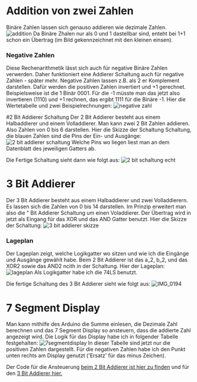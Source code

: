 # Addition von zwei Zahlen
Binäre Zahlen lassen sich genauso addieren wie dezimale Zahlen. 
![addition](https://github.com/oguzmum/2_und_3Bit_Addierer/assets/91074322/d061bd8d-b175-459b-bb1c-6dc746638d45 "Positive Zahlen addieren")
Da Binäre Zhalen nur als 0 und 1 dastellbar sind, enteht bei 1+1 schon ein Übertrag (im Bild gekennzeichnet mit den kleinen einsen).

### Negative Zahlen
Diese Rechenarithmetik lässt sich auch für negative Binäre Zahlen verwerden. Daher funktioniert eine Addierer Schaltung auch für negative Zahlen - später mehr.
Negative Zahlen lassen z.B. als 2 er Komplement darstellen. Dafür werden die positiven Zahlen invertiert und +1 gerechnet. Beispielsweise ist die 1 Binär 0001. 
Für die -1 müsste man das jetzt also invertieren (1110) und +1 rechnen, das ergibt 1111 für die Binäre -1. 
Hier die Wertetabelle und zwei Beispielrechnungen: 
![negative zahl](https://github.com/oguzmum/2_und_3Bit_Addierer/assets/91074322/b00e1c0e-98fc-4f7b-8f2d-80bdb859cc03 "Negative Zahle 'addieren'")

#2 Bit Addierer Schaltung 
Der 2 Bit Addierer besteht aus einem Halbaddierer und einem Volladdierer. Man kann zwei 2 Bit Zahlen addieren. Also Zahlen von 0 bis 6 darstellen. 
Hier die Skizze der Schaltung Schaltung, die blauen Zahlen sind die Pins der Ein- und Ausgänge: 
![2 bit addierer schaltung](https://github.com/oguzmum/2_und_3Bit_Addierer/assets/91074322/fed038e6-e17a-45b8-a5e1-40cc297db556 "2 Bit Addierer Schaltung")
Welche Pins wo liegen liest man an dem Datenblatt des jeweiligen Gatters ab.

Die Fertige Schaltung sieht dann wie folgt aus:
![2 bit schaltung echt](https://github.com/oguzmum/2_und_3Bit_Addierer/assets/91074322/ab606419-742d-43e0-aefe-f80e50bace6f "2 Bit Addierer")


# 3 Bit Addierer
Der 3 Bit Addierer besteht aus einem Halbaddierer und zwei Volladdierern. Es lassen sich die Zahlen von 0 bis 14 darstellen.
Im Prinzip erweitert man also die " Bit Addierer Schaltung um einen Voladdierer. Der Übertrag wird in jetzt als Eingang für das XOR und das AND Gatter benutzt.
Hier die Skizze der Schaltung: 
![3 bit addierer skizze](https://github.com/oguzmum/2_und_3Bit_Addierer/assets/91074322/e12fc59a-065a-422d-85e3-ebd8e68e8dd1)

### Lageplan
Der Lageplan zeigt, welche Logikgatter wo sitzen und wie ich die Eingänge und Ausgänge gewählt habe. Beim 2 Bit Addierer ist das a_2, b_2, und das XOR2 sowie das AND2 ncith in der Schaltung. 
Hier der Lageplan: 
![lageplan](https://github.com/oguzmum/2_und_3Bit_Addierer/assets/91074322/239d9f7b-bdd4-4259-b8d3-b3313d50c71c "Lageplan")
Als Logikgatter habe ich die 74LS benutzt.

Die fertige Schaltung des 3 Bit Addierer sieht wie folgt aus: 
![IMG_0194](https://github.com/oguzmum/2_und_3Bit_Addierer/assets/91074322/4793582b-9818-4ac0-9da3-383dc854fefe "3 Bit Addierer fertig")

# 7 Segment Display
Man kann mithilfe des Arduino die Summe einlesen, die Dezimale Zahl berechnen und das 7 Segment Display so ansteuern, dass die addierte Zahl angezeigt wird. 
Die Logik für das Display habe ich in folgender Tabelle festgehalten: 
![7segmentdisplay](https://github.com/oguzmum/2_und_3Bit_Addierer/assets/91074322/637016ad-9d8a-4203-b787-729926e0d37b "Beschaltung für das 7 Segment Display")
In dieser Tabelle sind jetzt nur die positiven Zahlen dargestellt. Für die negativen Zahlen habe ich den Punkt unten rechts am Display genutzt ('Ersatz' für das minus Zeichen).

Der Code für die Ansteuerung [beim 2 Bit Addierer ist hier zu finden](https://github.com/oguzmum/2_und_3Bit_Addierer/blob/main/2BitAddierer_7Segment.ino) und für den [3 Bit Addierer hier.](https://github.com/oguzmum/2_und_3Bit_Addierer/blob/main/3_bit_addierer_7segDisplay.ino)  
